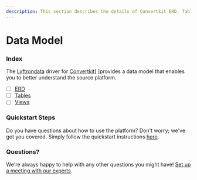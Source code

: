 ```yaml
---
description: This section describes the details of Convertkit ERD, Tables, and Views.
---
```


# Data Model

### Index

The  [Lyftrondata](https://www.lyftrondata.com/) driver for [Convertkit](https://www.lyftrondata.com/integration/marketing-analytics/convertkit/)[ ]provides a data model that enables you to better understand the source platform.

* [ ] [ERD](../../../marketing-analytics/convertkit/data-model/erd.md)
* [ ] [Tables](../../../marketing-analytics/convertkit/data-model/tables.md)
* [ ] [Views](../../../marketing-analytics/convertkit/data-model/views.md)

### Quickstart Steps

Do you have questions about how to use the platform? Don't worry; we've got you covered. Simply follow the quickstart instructions [here](../../../marketing-analytics/convertkit/quickstart-steps.md).

### Questions? <a href="#questions" id="questions"></a>

We're always happy to help with any other questions you might have! [Set up a meeting with our experts](https://www.lyftrondata.com/book-a-meeting/).

